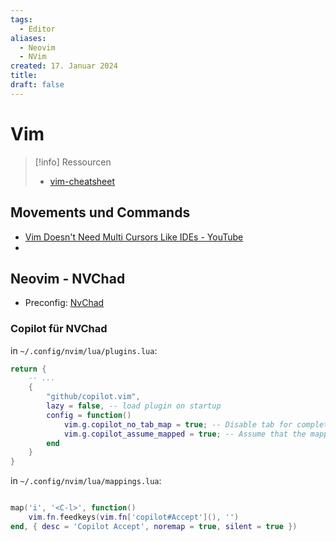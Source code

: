 ```yaml
---
tags:
  - Editor
aliases:
  - Neovim
  - NVim
created: 17. Januar 2024
title: 
draft: false
---
```


# Vim

> [!info] Ressourcen
> 
> - [vim-cheatsheet](../../10_tools/pdf/vim-cheatsheet.pdf)



## Movements und Commands

- [Vim Doesn't Need Multi Cursors Like IDEs - YouTube](https://www.youtube.com/watch?v=tdbHFNxEBhM)
- 
## Neovim - NVChad


- Preconfig: [NvChad](https://nvchad.com/)

### Copilot für NVChad

in `~/.config/nvim/lua/plugins.lua`:

```lua
return {
    -- ...
    {
        "github/copilot.vim",
        lazy = false, -- load plugin on startup
        config = function()
            vim.g.copilot_no_tab_map = true; -- Disable tab for completion
            vim.g.copilot_assume_mapped = true; -- Assume that the mappings are already set 
        end
    }
}
```

in `~/.config/nvim/lua/mappings.lua`:

```lua

map('i', '<C-l>', function()
    vim.fn.feedkeys(vim.fn['copilot#Accept'](), '')
end, { desc = 'Copilot Accept', noremap = true, silent = true })
```

